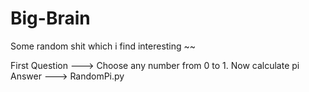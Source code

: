 # Big-Brain
Some random shit which i find interesting ~~

First Question ---> Choose any number from 0 to 1. Now calculate pi
Answer         ---> RandomPi.py

